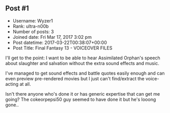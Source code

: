 ## Post #1
- Username: Wyzer1
- Rank: ultra-n00b
- Number of posts: 3
- Joined date: Fri Mar 17, 2017 3:02 pm
- Post datetime: 2017-03-22T00:38:07+00:00
- Post Title: Final Fantasy 13 - VOICEOVER FILES

I'll get to the point: I want to be able to hear Assimilated Orphan's speech about slaughter and salvation without the extra sound effects and music.

I've managed to get sound effects and battle quotes easily enough and can even preview pre-rendered movies but I just can't find/extract the voice-acting at all.

Isn't there anyone who's done it or has generic expertise that can get me going? The cokeorpepsi50 guy seemed to have done it but he's looong gone..
